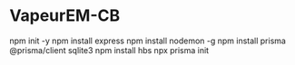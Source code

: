 # VapeurEM-CB

npm init -y
npm install express
npm install nodemon -g
npm install prisma @prisma/client sqlite3
npm install hbs
npx prisma init
